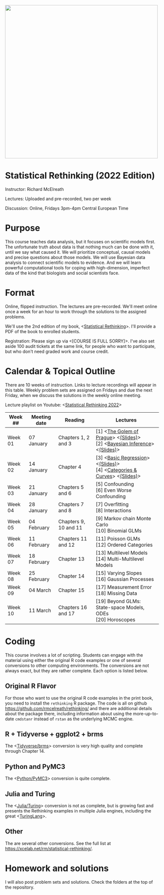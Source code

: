 <img src="title.gif" width="500">

Statistical Rethinking (2022 Edition)
===============

Instructor: Richard McElreath

Lectures: Uploaded and pre-recorded, two per week

Discussion: Online, Fridays 3pm-4pm Central European Time

# Purpose

This course teaches data analysis, but it focuses on scientific models first. The unfortunate truth about data is that nothing much can be done with it, until we say what caused it. We will prioritize conceptual, causal models and precise questions about those models. We will use Bayesian data analysis to connect scientific models to evidence. And we will learn powerful computational tools for coping with high-dimension, imperfect data of the kind that biologists and social scientists face.

# Format

Online, flipped instruction. The lectures are pre-recorded. We'll meet online once a week for an hour to work through the solutions to the assigned problems.

We'll use the 2nd edition of my book, <[Statistical Rethinking](https://xcelab.net/rm/statistical-rethinking/)>. I'll provide a PDF of the book to enrolled students.

Registration: Please sign up via <[COURSE IS FULL SORRY]>. I've also set aside 100 audit tickets at the same link, for people who want to participate, but who don't need graded work and course credit.

# Calendar & Topical Outline

There are 10 weeks of instruction. Links to lecture recordings will appear in this table. Weekly problem sets are assigned on Fridays and due the next Friday, when we discuss the solutions in the weekly online meeting.

Lecture playlist on Youtube: <[Statistical Rethinking 2022](https://www.youtube.com/playlist?list=PLDcUM9US4XdMROZ57-OIRtIK0aOynbgZN)>

[//]: # (11 Feb SPP conflict , 25 Feb Winter Break conflict )

| Week ## | Meeting date | Reading | Lectures |
| ------- | -------------- | ------------- | ---------------------- |
| Week 01 | 07 January  | Chapters 1, 2 and 3 | [1] <[The Golem of Prague](https://youtu.be/cclUd_HoRlo)> <[(Slides)](https://speakerdeck.com/rmcelreath/statistical-rethinking-2022-lecture-01)> <br> [2] <[Bayesian Inference](https://www.youtube.com/watch?v=guTdrfycW2Q&list=PLDcUM9US4XdMROZ57-OIRtIK0aOynbgZN&index=2)> <[(Slides)](https://speakerdeck.com/rmcelreath/statistical-rethinking-2022-lecture-02)> 
| Week 02 | 14 January | Chapter 4 | [3] <[Basic Regression](https://www.youtube.com/watch?v=zYYBtxHWE0A)> <[(Slides)](https://speakerdeck.com/rmcelreath/statistical-rethinking-2022-lecture-03)> <br> [4] <[Categories & Curves](https://youtu.be/QiHKdvAbYII)> <[(Slides)](https://speakerdeck.com/rmcelreath/statistical-rethinking-2022-lecture-04)>
| Week 03 | 21 January | Chapters 5 and 6 |  [5] Confounding <br> [6] Even Worse Confounding
| Week 04 | 28 January | Chapters 7 and 8 | [7] Overfitting <br> [8] Interactions
| Week 05 | 04 February | Chapters 9, 10 and 11 | [9] Markov chain Monte Carlo <br> [10] Binomial GLMs
| Week 06 | 11 February | Chapters 11 and 12 | [11] Poisson GLMs <br> [12] Ordered Categories
| Week 07 | 18 February | Chapter 13 | [13] Multilevel Models <br> [14] Multi-Multilevel Models
| Week 08 | 25 February | Chapter 14 | [15] Varying Slopes <br> [16] Gaussian Processes
| Week 09 | 04 March | Chapter 15 | [17] Measurement Error <br> [18] Missing Data
| Week 10 | 11 March | Chapters 16 and 17 | [19] Beyond GLMs: State-space Models, ODEs <br> [20] Horoscopes


# Coding

This course involves a lot of scripting. Students can engage with the material using either the original R code examples or one of several conversions to other computing environments. The conversions are not always exact, but they are rather complete. Each option is listed below.

## Original R Flavor

For those who want to use the original R code examples in the print book, you need to install the `rethinking` R package. The code is all on github <https://github.com/rmcelreath/rethinking/> and there are additional details about the package there, including information about using the more-up-to-date `cmdstanr` instead of `rstan` as the underlying MCMC engine.

## R + Tidyverse + ggplot2 + brms

The <[Tidyverse/brms](https://bookdown.org/content/4857/)> conversion is very high quality and complete through Chapter 14.

## Python and PyMC3

The <[Python/PyMC3](https://github.com/pymc-devs/resources/tree/master/Rethinking_2)> conversion is quite complete.

## Julia and Turing

The <[Julia/Turing](https://github.com/StatisticalRethinkingJulia)> conversion is not as complete, but is growing fast and presents the Rethinking examples in multiple Julia engines, including the great <[TuringLang](https://github.com/StatisticalRethinkingJulia/TuringModels.jl)>.

## Other

The are several other conversions. See the full list at <https://xcelab.net/rm/statistical-rethinking/>.

# Homework and solutions

I will also post problem sets and solutions. Check the folders at the top of the repository.




